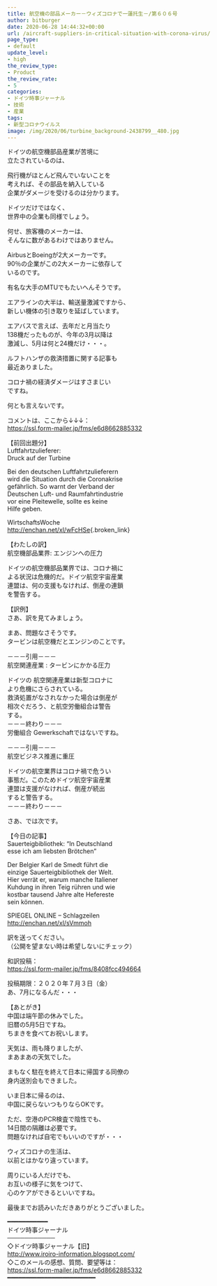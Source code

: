 ```yaml
---
title: 航空機の部品メーカー－ウィズコロナで一蓮托生－/第６０６号
author: bitburger
date: 2020-06-28 14:44:32+00:00
url: /aircraft-suppliers-in-critical-situation-with-corona-virus/
page_type:
- default
update_level:
- high
the_review_type:
- Product
the_review_rate:
- 5
categories:
- ドイツ時事ジャーナル
- 技術
- 産業
tags:
- 新型コロナウイルス
image: /img/2020/06/turbine_background-2438799__480.jpg
---
```

ドイツの航空機部品産業が苦境に  
立たされているのは、

飛行機がほとんど飛んでいないことを  
考えれば、その部品を納入している  
企業がダメージを受けるのは分かります。

ドイツだけではなく、  
世界中の企業も同様でしょう。

何せ、旅客機のメーカーは、  
そんなに数があるわけではありません。

AirbusとBoeingが2大メーカーです。  
90％の企業がこの2大メーカーに依存して  
いるのです。

有名な大手のMTUでもたいへんそうです。

エアラインの大半は、輸送量激減ですから、  
新しい機体の引き取りを延ばしています。

エアバスで言えば、去年だと月当たり  
138機だったものが、今年の3月以降は  
激減し、5月は何と24機だけ・・・。

ルフトハンザの救済措置に関する記事も  
最近ありました。

コロナ禍の経済ダメージはすさまじい  
ですね。

何とも言えないです。

  
コメントは、ここから↓↓↓：  
<https://ssl.form-mailer.jp/fms/e6d8662885332>

【前回出題分】  
Luftfahrtzulieferer:  
Druck auf der Turbine

Bei den deutschen Luftfahrtzulieferern  
wird die Situation durch die Coronakrise  
gefährlich. So warnt der Verband der  
Deutschen Luft- und Raumfahrtindustrie  
vor eine Pleitewelle, sollte es keine  
Hilfe geben.

WirtschaftsWoche  
<http://enchan.net/xl/wFcHSe>{.broken_link}

  
【わたしの訳】  
航空機部品業界: エンジンへの圧力

ドイツの航空機部品業界では、コロナ禍に  
よる状況は危機的だ。ドイツ航空宇宙産業  
連盟は、何の支援もなければ、倒産の連鎖  
を警告する。

  
【訳例】  
さあ、訳を見てみましょう。

まあ、問題なさそうです。  
タービンは航空機だとエンジンのことです。

－－－引用－－－  
航空関連産業 : タービンにかかる圧力

ドイツの 航空関連産業は新型コロナに  
より危機にさらされている。  
救済処置がなされなかった場合は倒産が  
相次ぐだろう、と航空労働組合は警告  
する。  
－－－終わり－－－  
労働組合 Gewerkschaftではないですね。

－－－引用－－－  
航空ビジネス推進に重圧

ドイツの航空業界はコロナ禍で危うい  
事態だ。このためドイツ航空宇宙産業  
連盟は支援がなければ、倒産が続出  
すると警告する。  
－－－終わり－－－

  
さあ、では次です。

【今日の記事】  
Sauerteigbibliothek: &#8220;In Deutschland  
esse ich am liebsten Brötchen&#8221;

Der Belgier Karl de Smedt führt die  
einzige Sauerteigbibliothek der Welt.  
Hier verrät er, warum manche Italiener  
Kuhdung in ihren Teig rühren und wie  
kostbar tausend Jahre alte Hefereste  
sein können.

SPIEGEL ONLINE &#8211; Schlagzeilen  
<http://enchan.net/xl/sVmmoh>

訳を送ってください。  
（公開を望まない時は希望しないにチェック）

和訳投稿：  
 <https://ssl.form-mailer.jp/fms/8408fcc494664>

投稿期限：２０２０年７月３日（金）  
あ、7月になるんだ・・・

【あとがき】  
中国は端午節の休みでした。  
旧暦の5月5日ですね。  
ちまきを食べてお祝いします。

天気は、雨も降りましたが、  
まあまあの天気でした。

まもなく駐在を終えて日本に帰国する同僚の  
身内送別会もできました。

いま日本に帰るのは、  
中国に戻らないつもりならOKです。

ただ、空港のPCR検査で陰性でも、  
14日間の隔離は必要です。  
問題なければ自宅でもいいのですが・・・

ウィズコロナの生活は、  
以前とはかなり違っています。

周りにいる人だけでも、  
お互いの様子に気をつけて、  
心のケアができるといいですね。

最後までお読みいただきありがとうございました。

━━━━━━━━━━━  
ドイツ時事ジャーナル  
───────────  
◇ドイツ時事ジャーナル【旧】  
<http://www.iroiro-information.blogspot.com/>  
◇このメールの感想、質問、要望等は：  
<https://ssl.form-mailer.jp/fms/e6d8662885332>  
━━━━━━━━━━━━━━━━━━━━━━━━